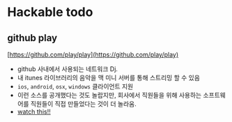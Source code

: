 # Hackable todo

## github play
[https://github.com/play/play](https://github.com/play/play)

* github 사내에서 사용되는 네트워크 Dj.
* 내 itunes 라이브러리의 음악을 맥 미니 서버를 통해 스트리밍 할 수 있음
* `ios`, `android`, `osx`, `windows` 클라이언트 지원
* 이런 소스를 공개했다는 것도 놀랍지만, 회사에서 직원들을 위해 사용하는 소프트웨어를 직원들이 직접 만들었다는 것이 더 놀라움.
* [watch this!!](https://vimeo.com/holman/play)
